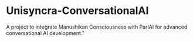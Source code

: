 # Unisyncra-ConversationalAI
A project to integrate Manushikan Consciousness with ParlAI for advanced conversational AI development."
